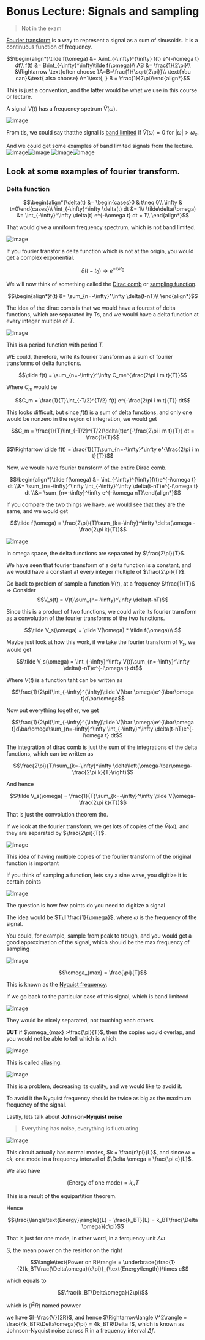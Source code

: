 # Bonus Lecture: Signals and sampling
>
> Not in the exam

<u>Fourier transform</u> is a way to represent a signal as a sum of sinusoids. It is a continuous function of frequency.

$$\begin{align*}\tilde f(\omega) &= A\int_{-\infty}^{\infty} f(t) e^{-i\omega t} dt\\
f(t) &= B\int_{-\infty}^\infty\tilde f(\omega)\\
AB &= \frac{1}{2\pi}\\
&\Rightarrow \text{often choose }A=B=\frac{1}{\sqrt{2\pi}}\\
\text{You can}&\text{ also choose} A=1\text{, } B = \frac{1}{2\pi}\end{align*}$$

This is just a convention, and the latter would be what we use in this course or lecture.

A signal $V(t)$ has a frequency spetrum $\tilde V(\omega)$.

![Image](./images/7_bonus_lecture/v2-343b0cec1c283a4192f162f661173e0e.png)

From tis, we could say thatthe signal is <u> band limited</u> if $\tilde V(\omega) = 0$ for $|\omega| > \omega_c$.

And we could get some examples of band limited signals from the lecture.
![Image](./images/7_bonus_lecture/v2-9168cf9aa2eb14f2cc96986ea08abcc9.png)![Image](./images/7_bonus_lecture/v2-89e3403bc0b3c0b2fdc34b19c8205331.png)
![Image](./images/7_bonus_lecture/v2-5b312d81b921c77b7f5b30d475398a0b.png)![Image](./images/7_bonus_lecture/v2-b5f0fe9911416d37fa649910081202af.png)


## Look at some examples of fourier transform.
### Delta function
$$\begin{align*}\delta(t) &= \begin{cases}0 & t\neq 0\\ \infty & t=0\end{cases}\\
\int_{-\infty}^\infty \delta(t) dt &= 1\\
\tilde\delta(\omega) &= \int_{-\infty}^\infty \delta(t) e^{-i\omega t} dt = 1\\
\end{align*}$$

That would give a unniform frequency spectrum, which is not band limited.

![Image](./images/7_bonus_lecture/v2-6edf0e54b2b50cd24ce7f7aa493cfe0e.png)

If you fourier transfor a delta function which is not at the origin, you would get a complex exponential.

$$\delta(t-t_0) \rightarrow e^{-i\omega t_0}$$

We will now think of something called the <u>Dirac comb</u> or <u>sampling function</u>.

$$\begin{align*}f(t) &= \sum_{n=-\infty}^\infty \delta(t-nT)\\
\end{align*}$$

The idea of the dirac comb is that we would have a fourest of delta functions, which are separated by Ts, and we would have a delta function at every integer multiple of $T$.

![Image](./images/7_bonus_lecture/v2-3ff665caca3ba652189cfa889b35ca3d.png)

This is a period function with period $T$.

WE could, therefore, write its fourier transform as a sum of fourier transforms of delta functions.

$$\tilde f(t) = \sum_{n=-\infty}^\infty C_me^{\frac{2\pi i m t}{T}}$$

Where $C_m$ would be

$$C_m = \frac{1}{T}\int_{-T/2}^{T/2} f(t) e^{-\frac{2\pi i m t}{T}} dt$$

This looks difficult, but since $f(t)$ is a sum of delta functions, and only one would be nonzero in the region of integration, we would get

$$C_m = \frac{1}{T}\int_{-T/2}^{T/2}\delta(t)e^{-\frac{2\pi i m t}{T}} dt = \frac{1}{T}$$

$$\Rightarrow \tilde f(t) = \frac{1}{T}\sum_{n=-\infty}^\infty e^{\frac{2\pi i m t}{T}}$$

Now, we woule have fourier transform of the entire Dirac comb.

$$\begin{align*}\tilde f(\omega) &= \int_{-\infty}^{\infty}f(t)e^{-i\omega t} dt \\&= \sum_{n=-\infty}^\infty \int_{-\infty}^\infty \delta(t-nT)e^{-i\omega t} dt \\&= \sum_{n=-\infty}^\infty e^{-i\omega nT}\end{align*}$$

If you compare the two things we have, we would see that they are the same, and we would get

$$\tilde f(\omega) = \frac{2\pi}{T}\sum_{k=-\infty}^\infty \delta(\omega - \frac{2\pi k}{T})$$

![Image](./images/7_bonus_lecture/v2-6af1461137f040b0318df7c8cd8805a7.png)

In omega space, the delta functions are separated by $\frac{2\pi}{T}$.

We have seen that fourier transform of a delta function is a constant, and we would have a constant at every integer multiple of $\frac{2\pi}{T}$.

Go back to problem of sample a function $V(t)$, at a frequency $\frac{1}{T}$
$\Rightarrow$ Consider
$$V_s(t) = V(t)\sum_{n=-\infty}^\infty \delta(t-nT)$$

Since this is a product of two functions, we could write its fourier transform as a convolution of the fourier transforms of the two functions.

$$\tilde V_s(\omega) = \tilde V(\omega) * \tilde f(\omega)\\
$$

Maybe just look at how this work, if we take the fourier transform of $V_s$, we would get

$$\tilde V_s(\omega) = \int_{-\infty}^\infty V(t)\sum_{n=-\infty}^\infty \delta(t-nT)e^{-i\omega t} dt$$

Where $V(t)$ is a function taht can be written as

$$\frac{1}{2\pi}\int_{-\infty}^{\infty}\tilde V(\bar \omega)e^{i\bar\omega t}d\bar\omega$$

Now put everything together, we get

$$\frac{1}{2\pi}\int_{-\infty}^{\infty}\tilde V(\bar \omega)e^{i\bar\omega t}d\bar\omega\sum_{n=-\infty}^\infty \int_{-\infty}^\infty \delta(t-nT)e^{-i\omega t} dt$$

The integration of dirac comb is just the sum of the integrations of the delta functions, which can be written as

$$\frac{2\pi}{T}\sum_{k=-\infty}^\infty \delta\left(\omega-\bar\omega-\frac{2\pi k}{T}\right)$$

And hence

$$\tilde V_s(\omega) = \frac{1}{T}\sum_{k=-\infty}^\infty \tilde V(\omega-\frac{2\pi k}{T})$$

That is just the convolution theorem tho.

If we look at the fourier transform, we get lots of copies of the $\tilde V(\omega)$, and they are separated by $\frac{2\pi}{T}$.

![Image](./images/7_bonus_lecture/v2-be8e29c2615a2b6343b57289923b3787.png)

This idea of having multiple copies of the fourier transform of the original function is important

If you think of samping a function, lets say a sine wave, you digitize it is certain points

![Image](./images/7_bonus_lecture/v2-0e77cfff1191e96356823b2269746a3c.png)

The question is how few points do you need to digitize a signal

The idea would be $T\ll \frac{1}{\omega}$, where $\omega$ is the frequency of the signal.

You could, for example, sample from peak to trough, and you would get a good approximation of the signal, which should be the max frequency of sampling

![Image](./images/7_bonus_lecture/v2-e763b93f79d6140da4aab51a45824828.png)

$$\omega_{max} = \frac{\pi}{T}$$

This is known as the <u>Nyquist frequency</u>.

If we go back to the particular case of this signal, which is band limitecd

![Image](./images/7_bonus_lecture/v2-06f88a1ba67b086c748024cf8743d45a.png)

They would be nicely separated, not touching each others

**BUT** if $\omega_{max} >\frac{\pi}{T}$, then the copies would overlap, and you would not be able to tell which is which.

![Image](./images/7_bonus_lecture/v2-8f522df86ee4911cc87c6d0bc1e2cf18.png)

This is called <u>aliasing</u>.

![Image](./images/7_bonus_lecture/v2-4db125883845714435c14b124c289d37.png)

This is a problem, decreasing its quality, and we would like to avoid it.

To avoid it the Nyquist frequency should be twice as big as the maximum frequency of the signal.

Lastly, lets talk about **Johnson-Nyquist noise**

> Everything has noise, everything is fluctuating

![Image](./images/7_bonus_lecture/v2-6bfb046b530b905be4316df2ddb4d073.png)

This circuit actually has normal modes, $k = \frac{n\pi}{L}$, and since $\omega = ck$, one mode in a frequency interval of $\Delta \omega = \frac{\pi c}{L}$.

We also have

$$\langle\text{Energy of one mode}\rangle = k_BT$$

This is a result of the equipartition theorem.

Hence

$$\frac{\langle\text{Energy}\rangle}{L} = \frac{k_BT}{L} = k_BT\frac{\Delta \omega}{c\pi}$$

That is just for one mode, in other word, in a ferquency unit $\Delta \omega$

S, the mean power on the resistor on the right

$$\langle\text{Power on R}\rangle = \underbrace{\frac{1}{2}k_BT\frac{\Delta\omega}{c\pi}}_{\text{Energy/length}}\times c$$

which equals to

$$\frac{k_BT\Delta\omega}{2\pi}$$

which is $\langle I^2R\rangle$ named powwer

we have $I=\frac{V}{2R}$, and hence
$\Rightarrow\langle V^2\rangle = \frac{4k_BTR\Delta\omega}{\pi} = 4k_BTR\Delta f$, which is known as Johnson-Nyquist noise across R in a frequency interval $\Delta f$.